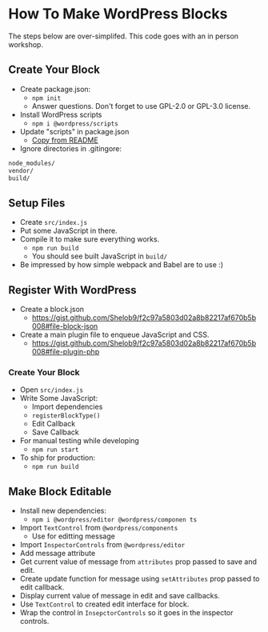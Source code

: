 # How To Make WordPress Blocks

The steps below are over-simplifed. This code goes with an in person workshop.

## Create Your Block

* Create package.json:
  *  `npm init`
  *  Answer questions. Don't forget to use GPL-2.0 or GPL-3.0 license.
* Install WordPress scripts
  * `npm i @wordpress/scripts`
* Update "scripts" in package.json
  * [Copy from README](https://www.npmjs.com/package/@wordpress/scripts#setup)
* Ignore directories in .gitingore:
  
```bash
node_modules/
vendor/
build/
```
## Setup Files

* Create `src/index.js`
* Put some JavaScript in there.
* Compile it to make sure everything works.
  * `npm run build`
  * You should see built JavaScript in `build/`
* Be impressed by how simple webpack and Babel are to use :)

## Register With WordPress

* Create a block.json
  * https://gist.github.com/Shelob9/f2c97a5803d02a8b82217af670b5b008#file-block-json
* Create a main plugin file to enqueue JavaScript and CSS.
  * https://gist.github.com/Shelob9/f2c97a5803d02a8b82217af670b5b008#file-plugin-php

### Create Your Block

* Open `src/index.js`
* Write Some JavaScript:
  * Import dependencies
  * `registerBlockType()`
  * Edit Callback
  * Save Callback
* For manual testing while developing
  * `npm run start`
* To ship for production:
  * `npm run build`

## Make Block Editable

* Install new dependencies:
  * `npm i @wordpress/editor @wordpress/componen
ts`
* Import `TextControl` from `@wordpress/components`
  * Use for editting message
* Import `InspectorControls` from `@wordpress/editor`
* Add message attribute
* Get current value of message from `attributes` prop passed to save and edit.
* Create update function for message using `setAttributes` prop passed to edit callback.
* Display current value of message in edit and save callbacks.
* Use `TextControl` to created edit interface for block.
* Wrap the control in `InsepctorControls` so it goes in the inspector controls.
